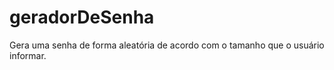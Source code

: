 # geradorDeSenha
 Gera uma senha de forma aleatória de acordo com o tamanho que o usuário informar.
